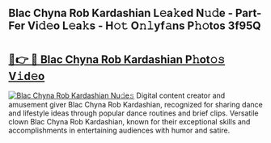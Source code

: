 ## Blac Chyna Rob Kardashian L𝚎a𝚔ed N𝚞𝚍e - Part-Fer Vi𝚍𝚎o L𝚎a𝚔s - H𝚘𝚝 O𝚗𝚕yf𝚊ns P𝚑𝚘tos 3f95Q

# <h2><a href="http://kf0xf4.oniu.top/?m=Blac+Chyna+Rob+Kardashian">🔗👉 🔴 Blac Chyna Rob Kardashian P𝚑ot𝚘𝚜 V𝚒d𝚎o</a></h2>

[![Blac Chyna Rob Kardashian Nu𝚍e𝚜](https://i.imgur.com/0qMVB7G.gif)](http://kf0xf4.oniu.top/?m=Blac+Chyna+Rob+Kardashian)
Digital content creator and amusement giver Blac Chyna Rob Kardashian, recognized for sharing dance and lifestyle ideas through popular dance routines and brief clips. Versatile clown Blac Chyna Rob Kardashian, known for their exceptional skills and accomplishments in entertaining audiences with humor and satire.  
